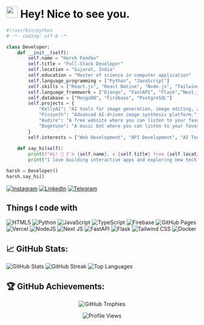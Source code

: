 
<h1><img src="https://emojis.slackmojis.com/emojis/images/1531849430/4246/blob-sunglasses.gif?1531849430" width="30"/> Hey! Nice to see you.</h1>



```python
#!/usr/bin/python
# -*- coding: utf-8 -*-

class Developer:
    def __init__(self):
        self.name = "Harsh Pandav"
        self.title = "Full-Stack Developer"
        self.location = "Gujarat, India"
        self.education = "Master of science in computer application"
        self.language_programming = ["Python", "JavaScript"]
        self.skills = ["React.js", "React Native", "Node.js", "Tailwind CSS", , "GitHub Actions"]
        self.language_framework = ["Django", "FastAPI", "Flask","Next.js", "Expo"]
        self.database = ["MongoDB", "Firebase", "PostgreSQL"]
        self.projects = {
            "KellyAI": "AI tools for image generation, image editing, and chat.",
            "Picsynth": "Advanced AI-driven image synthesis platform.",
            "Audire": "A free website where you can listen to your favorite music anytime, anywhere",
            "Dogetune": "A music bot where you can listen to your favorite music anytime, anywhere"
        }
        self.interests = ["Web Development", "API Development", "AI Tools", "Open Source"]
        
    def say_hi(self):
        print(f"Hi! 👋 I'm {self.name}, a {self.title} from {self.location}.")
        print("I love building interactive apps and exploring new tech!")

harsh = Developer()
harsh.say_hi()
```

<p align="flex">
  <a href="https://instagram.com/harsh.prajapti30" target="blank"><img align="center" src="https://img.shields.io/badge/-Instagram-E4405F?style=for-the-badge&logo=instagram&logoColor=white" alt="Instagram" /></a>
  <a href="https://www.linkedin.com/in/prajapati-harsh-aa2499305?utm_source=share&utm_campaign=share_via&utm_content=profile&utm_medium=android_app" target="blank"><img align="center" src="https://img.shields.io/badge/-LinkedIn-0A66C2?style=for-the-badge&logo=linkedin&logoColor=white" alt="LinkedIn" /></a>
  <a href="https://t.me/harsh-terabits" target="blank"><img align="center" src="https://img.shields.io/badge/-Telegram-2CA5E0?style=for-the-badge&logo=telegram&logoColor=white" alt="Telegram" /></a>
</p>

## Things I code with

<p align="flex">
  <img src="https://img.shields.io/badge/HTML5-%23E34F26.svg?style=for-the-badge&logo=html5&logoColor=white" alt="HTML5" />
  <img src="https://img.shields.io/badge/python-3670A0?style=for-the-badge&logo=python&logoColor=ffdd54" alt="Python" />
  <img src="https://img.shields.io/badge/javascript-%23323330.svg?style=for-the-badge&logo=javascript&logoColor=%23F7DF1E" alt="JavaScript" />
  <img src="https://img.shields.io/badge/typescript-%23007ACC.svg?style=for-the-badge&logo=typescript&logoColor=white" alt="TypeScript" />
  <img src="https://img.shields.io/badge/firebase-%23039BE5.svg?style=for-the-badge&logo=firebase" alt="Firebase" />
  <img src="https://img.shields.io/badge/github%20pages-121013?style=for-the-badge&logo=github&logoColor=white" alt="GitHub Pages" />
  <img src="https://img.shields.io/badge/vercel-%23000000.svg?style=for-the-badge&logo=vercel&logoColor=white" alt="Vercel" />
  <img src="https://img.shields.io/badge/node.js-6DA55F?style=for-the-badge&logo=node.js&logoColor=white" alt="NodeJS" />
  <img src="https://img.shields.io/badge/Next-black?style=for-the-badge&logo=next.js&logoColor=white" alt="Next JS" />
  <img src="https://img.shields.io/badge/FastAPI-005571?style=for-the-badge&logo=fastapi" alt="FastAPI" />
  <img src="https://img.shields.io/badge/flask-%23000.svg?style=for-the-badge&logo=flask&logoColor=white" alt="Flask" />
  <img src="https://img.shields.io/badge/tailwindcss-%2338B2AC.svg?style=for-the-badge&logo=tailwind-css&logoColor=white" alt="Tailwind CSS" />
  <img src="https://img.shields.io/badge/docker-%230db7ed.svg?style=for-the-badge&logo=docker&logoColor=white" alt="Docker" />
</p>

## 📈 GitHub Stats:
<div>
  <img src="https://github-readme-stats.vercel.app/api?username=harsh-terabits&theme=blueberry&hide_border=false&include_all_commits=true&count_private=true" alt="GitHub Stats" />
  <img src="https://github-readme-streak-stats.herokuapp.com/?user=harsh-terabits&theme=blueberry&hide_border=false" alt="GitHub Streak" />
  <img src="https://github-readme-stats.vercel.app/api/top-langs/?username=harsh-terabits&theme=blueberry&hide_border=false&include_all_commits=true&count_private=true&layout=compact" alt="Top Languages" />
</div>


## 🏆 GitHub Achievements:
<div align="center">
  <img src="https://github-profile-trophy.vercel.app/?username=harsh-terabits&theme=discord&no-frame=false&no-bg=false&margin-w=4" alt="GitHub Trophies" />
</div>

<p align="center"> <img src="https://komarev.com/ghpvc/?username=harsh-terabits&label=Profile%20views&color=0e75b6&style=plastic" alt="Profile Views" /> </p>
